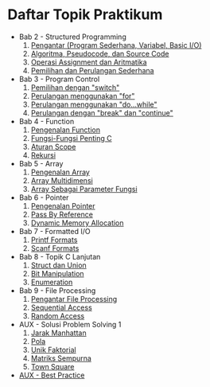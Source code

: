 # Daftar Topik Praktikum

- Bab 2 - Structured Programming
    1. [Pengantar (Program Sederhana, Variabel, Basic I/O)](Bab2-StructuredProgramming/1-PengantarProgramSederhanaVariabel.md)
    2. [Algoritma, Pseudocode, dan Source Code](Bab2-StructuredProgramming/2-AlgoritmaPseudocodeSourcecode.md)
    3. [Operasi Assignment dan Aritmatika](Bab2-StructuredProgramming/3-OperasiAssignmentDanAritmatika.md)
    4. [Pemilihan dan Perulangan Sederhana](Bab2-StructuredProgramming/4-PemilihanPerulangan.md)
- Bab 3 - Program Control
	1. [Pemilihan dengan "switch"](Bab3-ProgramControl/1-PemilihanDenganSwitch.md)
	2. [Perulangan menggunakan "for"](Bab3-ProgramControl/2-PerulanganMenggunakanFor.md)
	3. [Perulangan menggunakan "do...while"](Bab3-ProgramControl/3-PerulanganMenggunakanDoWhile.md)
	4. [Perulangan dengan "break" dan "continue"](Bab3-ProgramControl/4-PerulanganBreakContinue.md)
- Bab 4 - Function
    1. [Pengenalan Function](Bab4-CFunction/1-PengenalanFunction.md)
    2. [Fungsi-Fungsi Penting C](Bab4-CFunction/2-FungsiLibraryC.md)
    3. [Aturan Scope](Bab4-CFunction/3-Scope.md)
    4. [Rekursi](Bab4-CFunction/4-Rekursi.md)
- Bab 5 - Array
    1. [Pengenalan Array](Bab5-Array/1-PengenalanArray.md)
    2. [Array Multidimensi](Bab5-Array/2-ArrayMultidimensi.md)
    3. [Array Sebagai Parameter Fungsi](Bab5-Array/3-ArraySebagaiParameterFungsi.md)
- Bab 6 - Pointer
    1. [Pengenalan Pointer](Bab6-Pointer/1-Pengenalan.md)
    2. [Pass By Reference](Bab6-Pointer/2-PassByRef.md)
    3. [Dynamic Memory Allocation](Bab6-Pointer/3-DMA.md)
- Bab 7 - Formatted I/O
	1. [Printf Formats](Bab7-FormattedIO/1-PrintfFormats.md)
	2. [Scanf Formats](Bab7-FormattedIO/2-ScanfFormats.md)
- Bab 8 - Topik C Lanjutan
    1. [Struct dan Union](Bab8-TopikCLanjutan/1-StructUnion.md)
    2. [Bit Manipulation](Bab8-TopikCLanjutan/2-BitManipulation.md)
    3. [Enumeration](Bab8-TopikCLanjutan/3-Enum.md)
- Bab 9 - File Processing
    1. [Pengantar File Processing](Bab9-FileProcessing/1-Pengantar.md)
    2. [Sequential Access](Bab9-FileProcessing/2-SequentialAccess.md)
    3. [Random Access](Bab9-FileProcessing/3-RandomAccess.md)
- AUX - Solusi Problem Solving 1
    1. [Jarak Manhattan](EditorialPS1/1-JarakManhattan.md)
    2. [Pola](EditorialPS1/2-Pola.md)
    3. [Unik Faktorial](EditorialPS1/3-UnikFaktorial.md)
    4. [Matriks Sempurna](EditorialPS1/4-MatriksSempurna.md)
    5. [Town Square](EditorialPS1/5-TownSquare.md)
- [AUX - Best Practice](AUX-BestPractice.md)

